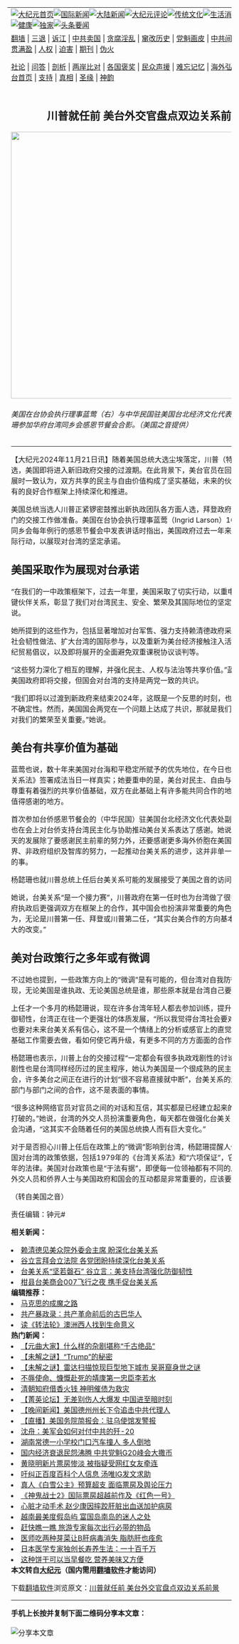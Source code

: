 <a name="1" id="1" target="_blank"></a><span id="1"></span>
<table align=center border="0"><tr><td colspan="2" VALIGN=TOP><a href="https://github.com/1992513/djy/blob/master/gb/nf1351518.md#1"><img src="https://raw.githubusercontent.com/1992513/www/master/t/djy/1.jpg" title="大纪元首页" alt="大纪元首页"></a><a href="https://github.com/1992513/djy/blob/master/gb/n24hr.md#1"><img src="https://raw.githubusercontent.com/1992513/www/master/t/djy/3.jpg" title="国际新闻" alt="国际新闻"></a><a href="https://github.com/1992513/djy/blob/master/gb/nsc413.md#1"><img src="https://raw.githubusercontent.com/1992513/www/master/t/djy/4.jpg" title="大陆新闻" alt="大陆新闻"></a><a href="https://github.com/1992513/djy/blob/master/gb/news392.md#1"><img src="https://raw.githubusercontent.com/1992513/www/master/t/djy/5.jpg" title="大纪元评论" alt="大纪元评论"></a><a href="https://github.com/1992513/djy/blob/master/gb/news2007.md#1"><img src="https://raw.githubusercontent.com/1992513/www/master/t/djy/6.jpg" title="传统文化" alt="传统文化"></a><a href="https://github.com/1992513/djy/blob/master/gb/news2008.md#1"><img src="https://raw.githubusercontent.com/1992513/www/master/t/djy/7.jpg" title="生活消费" alt="生活消费"></a><a href="https://github.com/1992513/djy/blob/master/gb/ncyule.md#1"><img src="https://raw.githubusercontent.com/1992513/www/master/t/djy/8.jpg" title="娱乐休闲" alt="娱乐休闲"></a><a href="https://github.com/1992513/djy/blob/master/gb/nsc1002.md#1"><img src="https://raw.githubusercontent.com/1992513/www/master/t/djy/9.jpg" title="健康" alt="健康"></a><a href="https://github.com/1992513/djy/blob/master/gb/nf6092.md#1"><img src="https://raw.githubusercontent.com/1992513/www/master/t/djy/10a.jpg" title="独家" alt="独家"></a><a href="https://github.com/1992513/djy/blob/master/gb/nf4514.md#1"><img src="https://raw.githubusercontent.com/1992513/www/master/t/djy/12a.jpg" title="头条要闻" alt="头条要闻"></a></td></tr>
<tr><td colspan="2" VALIGN=TOP><a target="_blank" href="https://github.com/1992513/www/blob/master/README.md?zsrh#1">翻墙</a> | <a target="_blank" href="https://github.com/1992513/djy/blob/master/gb/nf5657.md#1">三退</a> | <a target="_blank" href="https://github.com/1992513/djy/blob/master/gb/nf6124.md#1">诉江</a> | <a target="_blank" href="https://github.com/1992513/djy/blob/master/gb/nf1176117.md#1">中共卖国</a> | <a target="_blank" href="https://github.com/1992513/djy/blob/master/gb/nf5773.md#1">贪腐淫乱</a> | <a target="_blank" href="https://github.com/1992513/djy/blob/master/gb/nf1176115.md#1">窜改历史</a> | <a target="_blank" href="https://github.com/1992513/djy/blob/master/gb/nf1176107.md#1">党魁画皮</a> | <a target="_blank" href="https://github.com/1992513/djy/blob/master/gb/nf1320400.md#1">中共间谍</a> | <a target="_blank" href="https://github.com/1992513/djy/blob/master/gb/nf1176114.md#1">破坏传统</a> | <a target="_blank" href="https://github.com/1992513/ntdtv/blob/master/gb/prog447_1.md#1">恶贯满盈</a> | <a target="_blank" href="https://github.com/1992513/djy/blob/master/gb/ncid278.md#1">人权</a> | <a target="_blank" href="https://github.com/1992513/djy/blob/master/gb/nf1176111.md#1">迫害</a> | <a target="_blank" href="https://gitlab.com/szzdlab/mh-qikan/blob/master/README.md#1">期刊</a> | <a target="_blank" href="https://github.com/1992513/djy/blob/master/gb/nf5562.md#1">伪火</a></p><p><a target="_blank" href="https://github.com/1992513/djy/blob/master/gb/9p.md#1">社论</a> | <a target="_blank" href="https://github.com/1992513/djy/blob/master/gb/nf4378.md#1">问答</a> | <a target="_blank" href="https://github.com/1992513/djy/blob/master/gb/nf5792.md#1">剖析</a> | <a target="_blank" href="https://github.com/1992513/djy/blob/master/gb/nf5735.md#1">两岸比对</a> | <a target="_blank" href="https://github.com/1992513/djy/blob/master/gb/nf6119.md#1">各国褒奖</a> | <a target="_blank" href="https://github.com/1992513/djy/blob/master/gb/nf6120.md#1">民众声援</a> | <a target="_blank" href="https://github.com/1992513/djy/blob/master/gb/nf1188594.md#1">难忘记忆</a> | <a target="_blank" href="https://github.com/1992513/djy/blob/master/gb/nf3180.md#1">海外弘传</a> | <a target="_blank" href="https://github.com/1992513/djy/blob/master/gb/nf5410.md#1">万人上访</a> | <a target="_blank" href="https://github.com/1992513/www/blob/master/README.md?zsrh#1">平台首页</a> | <a target="_blank" href="https://github.com/1992513/djy/blob/master/gb/nf4386.md#1">支持</a> | <a target="_blank" href="https://github.com/1992513/djy/blob/master/gb/nf4389.md#1">真相</a> | <a target="_blank" href="https://github.com/1992513/djy/blob/master/gb/nf5790.md#1">圣缘</a> | <a target="_blank" href="https://github.com/1992513/djy/blob/master/gb/nf4786.md#1">神韵</a></td></tr>
<tr><td VALIGN=TOP width="626"><h2 align=center>川普就任前 美台外交官盘点双边关系前景</h2>
<img width="600" src="https://i.epochtimes.com/assets/uploads/2024/11/id14375716-2411210941522378-600x400.jpg" />
<h6>美国在台协会执行理事蓝莺（右）与中华民国驻美国台北经济文化代表处副代表杨懿珊参加华府台湾同乡会感恩节餐会合影。（美国之音提供）
</h6>
<hr>
	<p>【大纪元2024年11月21日讯】随着美国总统大选尘埃落定，川普（特朗普）成功当选，美国即将进入新旧政府交接的过渡期。在此背景下，美台官员在回顾双边关系进展时一致认为，双方共享的民主与自由价值构成了坚实基础，未来的伙伴关系将在现有的良好合作框架上持续深化和推进。</p>
<p>美国总统当选人川普正紧锣密鼓推出新执政团队各方面人选，拜登政府也正在为各部门的交接工作做准备。美国在台协会执行理事蓝莺（Ingrid Larson）16日在华府台湾同乡会每年例行的感恩节餐会中发表讲话时指出，美国政府过去一年来采取了许多实际行动，以展现对台湾的坚定承诺。</p>
<h2>美国采取作为展现对台承诺</h2>
<p>“在我们的一中政策框架下，过去一年里，美国采取了切实行动，以重申和加强这一关键伙伴关系，彰显了我们对台湾民主、安全、繁荣及其国际地位的坚定承诺。”蓝莺说。</p>
<p>她所提到的这些作为，包括显&#33879;增加对台军售、强力支持赖清德政府采取强化台湾全社会韧性做法、扩大台湾的国际参与，以及重新为美台经济接触注入活力，包括21世纪贸易倡议，以及即将展开的全面避免双重课税协议谈判等。</p>
<p>“这些努力深化了相互的理解，并强化民主、人权与法治等共享价值。”蓝莺接着提到，美国政府即将交接，但国会对台湾的支持是两党一致的共识。</p>
<p>“我们即将以过渡到新政府来结束2024年，这既是一个反思的时刻，也可能带来一些不确定性。然而，美国国会两党在一个问题上达成了共识，那就是我们与台湾的关系对我们的繁荣至关重要。”她说。</p>
<h2>美台有共享价值为基础</h2>
<p>蓝莺也说，数十年来美国对台海和平稳定所赋予的优先地位，在今日也持续和《台湾关系法》签署成法当日一样真实；她要重申的是，美台对民主、自由与对人类尊严的尊重有着强烈的共享价值基础，双方在此基础上有许多能共同合作的地方，也有许多值得感谢的地方。</p>
<p>首次参加台侨感恩节餐会的（中华民国）驻美国台北经济文化代表处副代表杨懿珊，也在会上对台侨支持台湾民主化与协助推动美台关系表达了感谢。她说，台湾能有今天的发展除了要感谢民主前辈的努力外，还要感谢更多海外侨胞在美国政界国会、学界、非政府组织及智库的努力，一起推动台美关系的进步，这并非单一群体就能做到的事。</p>
<p>杨懿珊也就川普总统上任后台美关系可能的发展接受了美国之音的访问。</p>
<p>她说，台美关系“是一个接力赛”，川普政府在第一任时也为台湾做了很多事，拜登政府执政后更强调双方在框架上的合作，其中国会也扮演非常重要的角色，因此她认为，无论是川普第一任、拜登或川普第二任，“其实台美合作的方向基本上是不会有巨大的改变。”</p>
<h2>美对台政策行之多年或有微调</h2>
<p>不过她也提到，一些政策方向上的“微调”是有可能的，但台湾对自我防御决心的展现，无论美国是谁执政、无论美国总统是谁，那些原本就是台湾自己要做的事情。</p>
<p>上任才一个多月的杨懿珊说，现在许多台湾年轻人都去参加训练，提升台湾全社会防御韧性，台湾正在往一个更强壮的体质发展，“所以我觉得台湾社会要对自己有信心，也要对未来台美关系有信心，这不是一个情绪上的分析或感官上的直觉，而是有很多基础工作需要去做，看如何使它再升级，有更多不同的方方面面的合作。”</p>
<p>杨懿珊也表示，川普上台的交接过程“一定都会有很多执政戏剧性的讨论”，但这些戏剧性也是台湾同样经历过的民主程序，她认为美国是一个很成熟的民主国家、法治社会，许多美台之间正在进行的计划“很不容易直接就中断”，台美关系的进步是建立在部门与部门之间的合作，这不是表面的事情。</p>
<p>“很多这种网络官员对官员之间的对话和互信，其实都是已经建立起来的，这是不容易打破的。”她说，台湾的外交人员扮演重要角色，每天都在做强化台美关系的工作和社会沟通，“这其实不会随着任何的美国总统换人而有巨大变化。”</p>
<p>对于是否担心川普上任后在政策上的“微调”影响到台湾，杨懿珊提醒人们不要忽略美国对台湾的政策依据，包括1979年的《台湾关系法》和“六项保证”，它们都是行之有年的法律。美国对台政策也是“于法有据”，即便每一位领袖都有不同的风格，但台湾外交人员和侨界人士与美国政府和国会的互动都是非常重要的，应该要持续下去。</p>
<p>（转自美国之音）</p>
<p>责任编辑：钟元#</p>
	
<strong>相关新闻：</strong>
<li><a href="https://github.com/1992513/djy/blob/master/gb/24/5/27/n14258311.md#1">赖清德见美众院外委会主席 盼深化台美关系</a></li>
<li><a href="https://github.com/1992513/djy/blob/master/gb/24/7/11/n14288739.md#1">谷立言拜会立法院 各党团盼持续深化台美关系</a></li>
<li><a href="https://github.com/1992513/djy/blob/master/gb/24/9/15/n14330403.md#1">台美关系“坚若磐石” 谷立言：美支持台湾强化防御韧性</a></li>
<li><a href="https://github.com/1992513/djy/blob/master/gb/24/10/21/n14354741.md#1">柑县台美商会007飞行之夜 携手促台美关系</a></li>
<strong>编辑推荐：</strong>
<li><a href="https://github.com/1992513/djy/blob/master/gb/10/11/7/n3077476.md?dfh#1" target="_blank">马克思的成魔之路</a></li><li><a href="https://github.com/1992513/djy/blob/master/gb/19/5/10/n11248062.md#1" target="_blank">共产暴政录：共产革命前后的古巴华人</a></li><li><a href="https://github.com/1992513/djy/blob/master/gb/20/1/10/n11782021.md#1" target="_blank">读《转法轮》澳洲西人找到生命意义</a></li>
<strong>热门新闻：</strong>
<li><a href="https://github.com/1992513/djy/blob/master/gb/20/12/9/n12607383.md#1">【元曲大家】什么样的杂剧堪称“千古绝品”</a></li>
<li><a href="https://github.com/1992513/djy/blob/master/gb/24/11/15/n14372260.md#1">【未解之谜】“Trump”的秘密</a></li>
<li><a href="https://github.com/1992513/djy/blob/master/gb/24/11/19/n14373837.md#1">【未解之谜】雷达扫描惊现巨型地下城市 吴哥窟身世之谜</a></li>
<li><a href="https://github.com/1992513/djy/blob/master/gb/18/10/8/n10769198.md#1">不辱使命、慷慨赴死的靖康第一忠臣李若水</a></li>
<li><a href="https://github.com/1992513/djy/blob/master/gb/24/11/6/n14365767.md#1">清朝知府借香火钱 神明催债为救灾</a></li>
<li><a href="https://github.com/1992513/djy/blob/master/gb/24/11/20/n14375107.md#1">【菁英论坛】无差别伤人大爆发 中国进至暗时刻</a></li>
<li><a href="https://github.com/1992513/djy/blob/master/gb/24/10/31/n14361828.md#1">【晚间新闻】美国德州州长下令追击中共代理人</a></li>
<li><a href="https://github.com/1992513/djy/blob/master/gb/24/11/20/n14375043.md#1">【直播】美国务院简报会：驻乌使馆发警报</a></li>
<li><a href="https://github.com/1992513/djy/blob/master/gb/24/11/17/n14372967.md#1">沈舟：美军会如何对付中共的歼-20</a></li>
<li><a href="https://github.com/1992513/djy/blob/master/gb/24/11/19/n14373875.md#1">湖南常德一小学校门口汽车撞人 多人倒地</a></li>
<li><a href="https://github.com/1992513/djy/blob/master/gb/24/11/19/n14374173.md#1">国内经济衰退民怨沸腾 中共党魁G20峰会大撒币</a></li>
<li><a href="https://github.com/1992513/djy/blob/master/gb/24/11/18/n14373811.md#1">黄晓明新片票房惨淡 被指疑受网红女友牵连</a></li>
<li><a href="https://github.com/1992513/djy/blob/master/gb/24/11/18/n14373737.md#1">吁纠正百度百科个人信息 汤唯IG发文求助</a></li>
<li><a href="https://github.com/1992513/djy/blob/master/gb/24/11/19/n14374047.md#1">真人《白雪公主》预算超支 面临票房及舆论压力</a></li>
<li><a href="https://github.com/1992513/djy/blob/master/gb/24/11/18/n14373297.md#1">《神鬼战士2》国际票房超越前作及《红色一号》</a></li>
<li><a href="https://github.com/1992513/djy/blob/master/gb/24/11/19/n14374308.md#1">心脏才动手术 赵少康因摔跤肝脏出血送加护病房</a></li>
<li><a href="https://github.com/1992513/djy/blob/master/gb/24/11/14/n14371299.md#1">越南最美度假岛屿 富国岛南岛的迷人之处</a></li>
<li><a href="https://github.com/1992513/djy/blob/master/gb/24/11/18/n14373265.md#1">赶快瞧一瞧 旅游专家每次出行必带的物品</a></li>
<li><a href="https://github.com/1992513/djy/blob/master/gb/24/11/14/n14371135.md#1">医师吃两种芽菜让B肝病毒消失 脂肪肝也痊愈</a></li>
<li><a href="https://github.com/1992513/djy/blob/master/gb/24/11/8/n14366941.md#1">日本医学专家独创长寿养生法：一十百千万</a></li>
<li><a href="https://github.com/1992513/djy/blob/master/gb/24/11/12/n14369738.md#1">这种饼干可以当早餐吃 营养美味又方便</a></li>
<strong>本文转自<a href="https://www.epochtimes.com">大纪元</a>（国内需用<a href="https://github.com/1992513/www/blob/master/README.md#8">翻墙软件</a>才能访问）</strong><p>下载<a href="https://github.com/1992513/www/blob/master/README.md#8">翻墙软件</a>浏览原文：<a href="https://www.epochtimes.com/gb/24/11/21/n14375691.htm">川普就任前 美台外交官盘点双边关系前景</a></p><hr>
<strong>手机上长按并复制下面二维码分享本文章：</strong><br><br><img src="https://quickchart.io/qr?size=256&text=https://github.com/1992513/djy/blob/master/gb/24/11/21/n14375691.md%231" title="分享本文章"></td><td VALIGN=TOP><a href="https://github.com/1992513/djy/blob/master/gb/16/1/21/n4622075.md?dfh#1" target="_blank"><img src="https://raw.githubusercontent.com/1992513/djy/master/gb/300/wei-f1.jpg" title="中共的伪火骗局"  alt="中共的伪火骗局"></a><br><a href="https://github.com/1992513/www/blob/master/README.md?dfh#9" target="_blank"><img src="https://raw.githubusercontent.com/1992513/djy/master/gb/300/yong-h.jpg" title="永恒的见证"  alt="永恒的见证"></a><br><a href="https://github.com/1992513/djy/blob/master/gb/13/9/29/n3974789.md?dfh#1" target="_blank"><img src="https://raw.githubusercontent.com/1992513/djy/master/gb/300/shang-lnz.jpg" title="善良女子被中共投男牢"  alt="善良女子被中共投男牢"></a><br><a href="https://github.com/1992513/djy/blob/master/gb/16/3/16/n4663449.md?dfh#1" target="_blank"><img src="https://raw.githubusercontent.com/1992513/djy/master/gb/300/huo-z3.jpg" title="警卫目击活摘器官"  alt="警卫目击活摘器官"></a><br><a href="https://github.com/1992513/djy/blob/master/gb/16/8/7/n8177641.md?dfh#1" target="_blank"><img src="https://raw.githubusercontent.com/1992513/djy/master/gb/300/huo-z4.jpg" title="证人描述活摘恐怖"  alt="证人描述活摘恐怖"></a><br><a href="https://github.com/1992513/djy/blob/master/gb/10/4/19/n2881569.md?dfh#1" target="_blank"><img src="https://raw.githubusercontent.com/1992513/djy/master/gb/300/huo-z1.jpg" title="揭开活摘器官黑幕"  alt="揭开活摘器官黑幕"></a><br><a href="https://github.com/1992513/djy/blob/master/gb/10/11/7/n3077476.md?dfh#1" target="_blank"><img src="https://raw.githubusercontent.com/1992513/djy/master/gb/300/ma-ks.jpg" title="马克思的成魔之路"  alt="马克思的成魔之路"></a><br><a href="https://github.com/1992513/djy/blob/master/gb/14/6/9/n4173977.md?dfh#1" target="_blank"><img src="https://raw.githubusercontent.com/1992513/djy/master/gb/300/chang-zs.jpg" title="藏字石 蕴天机"  alt="藏字石 蕴天机"></a><br><a href="https://github.com/1992513/djy/blob/master/gb/18/5/10/n10381511.md?dfh#1" target="_blank"><img src="https://raw.githubusercontent.com/1992513/djy/master/gb/300/st1.jpg" title="关注三亿人三退"  alt="关注三亿人三退"></a><br><a href="https://github.com/1992513/djy/blob/master/gb/18/3/21/n10237682.md?dfh#1" target="_blank"><img src="https://raw.githubusercontent.com/1992513/djy/master/gb/300/jie-t.jpg" title="解体中共复兴中华"  alt="解体中共复兴中华"></a><br><a href="https://github.com/1992513/djy/blob/master/gb/9/2/9/n2422991.md?dfh#1" target="_blank"><img src="https://raw.githubusercontent.com/1992513/djy/master/gb/300/gao-zs.jpg" title="中共迫害良心律师"  alt="中共迫害良心律师"></a><br><a href="https://github.com/1992513/djy/blob/master/gb/18/12/9/n10900044.md?dfh#1" target="_blank"><img src="https://raw.githubusercontent.com/1992513/djy/master/gb/300/sj1.jpg" title="三百多万人举报江泽民"  alt="三百多万人举报江泽民"></a><br><a href="https://github.com/1992513/djy/blob/master/gb/18/8/28/n10672014.md?dfh#1" target="_blank"><img src="https://raw.githubusercontent.com/1992513/djy/master/gb/300/sj2.jpg" title="这些官员为何起诉江泽民"  alt="这些官员为何起诉江泽民"></a><br><a href="https://github.com/1992513/djy/blob/master/gb/8/12/18/n2367165.md?dfh#1" target="_blank"><img src="https://raw.githubusercontent.com/1992513/djy/master/gb/300/liangan.jpg" title="海峡两岸的强烈对比"  alt="海峡两岸的强烈对比"></a><br><a href="https://github.com/1992513/djy/blob/master/gb/15/12/10/n4593139.md?dfh#1" target="_blank"><img src="https://raw.githubusercontent.com/1992513/djy/master/gb/300/jia-ndzl.jpg" title="加拿大总理的贺信"  alt="加拿大总理的贺信"></a><br><a href="https://github.com/1992513/djy/blob/master/gb/11/6/17/n3289382.md?dfh#1" target="_blank"><img src="https://raw.githubusercontent.com/1992513/djy/master/gb/300/xiao-wd.jpg" title="探寻真相兼听则明"  alt="探寻真相兼听则明"></a><br><a href="https://github.com/1992513/djy/blob/master/gb/18/10/27/n10812623.md?dfh#1" target="_blank"><img src="https://raw.githubusercontent.com/1992513/djy/master/gb/300/yindu.jpg" title="印度媒体报道东方"  alt="印度媒体报道东方"></a><br><a href="https://github.com/1992513/djy/blob/master/gb/18/6/9/n10469652.md?dfh#1" target="_blank"><img src="https://raw.githubusercontent.com/1992513/djy/master/gb/300/xie-j.jpg" title="不一样的海外校园"  alt="不一样的海外校园"></a><br><a href="https://github.com/1992513/djy/blob/master/gb/7/4/5/n1669415.md?dfh#1" target="_blank"><img src="https://raw.githubusercontent.com/1992513/djy/master/gb/300/li-up.jpg" title="从大师到徒弟的传奇"  alt="从大师到徒弟的传奇"></a><br><a href="https://github.com/1992513/djy/blob/master/gb/17/5/26/n9191512.md?dfh#1" target="_blank"><img src="https://raw.githubusercontent.com/1992513/djy/master/gb/300/zfl2.jpg" title="亿万人与东方一本奇书"  alt="亿万人与东方一本奇书"></a><br><a href="https://github.com/1992513/djy/blob/master/gb/13/11/27/n4020290.md?dfh#1" target="_blank"><img src="https://raw.githubusercontent.com/1992513/djy/master/gb/300/zhen-h.jpg" title="大陆见不到的震撼场面"  alt="大陆见不到的震撼场面"></a><br><a href="https://github.com/1992513/djy/blob/master/gb/15/7/17/n4482910.md?dfh#1" target="_blank"><img src="https://raw.githubusercontent.com/1992513/djy/master/gb/300/dalu-sk.jpg" title="人心向善 大陆当初盛况"  alt="人心向善 大陆当初盛况"></a><br><a href="https://github.com/1992513/djy/blob/master/gb/19/1/5/n10955468.md?dfh#1" target="_blank"><img src="https://raw.githubusercontent.com/1992513/djy/master/gb/300/zfl1.jpg" title="追寻真理 这书讲什么"  alt="追寻真理 这书讲什么"></a><br><a href="https://github.com/1992513/www/blob/master/README.md?dfh#1" target="_blank"><img src="https://raw.githubusercontent.com/1992513/djy/master/gb/300/fq1.jpg" title="下载免费翻墙软件"  alt="下载免费翻墙软件"></a><br></td></tr></table>
